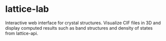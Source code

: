 # lattice-lab
Interactive web interface for crystal structures. Visualize CIF files in 3D and display computed results such as band structures and density of states from lattice-api.
